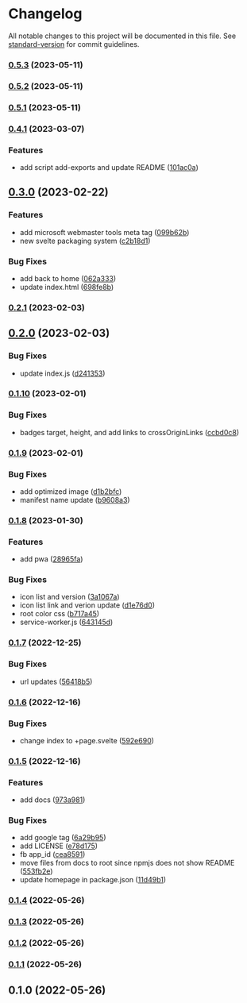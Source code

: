 # Changelog

All notable changes to this project will be documented in this file. See [standard-version](https://github.com/conventional-changelog/standard-version) for commit guidelines.

### [0.5.3](https://github.com/shinokada/svelte-circle-flags/compare/v0.5.2...v0.5.3) (2023-05-11)

### [0.5.2](https://github.com/shinokada/svelte-circle-flags/compare/v0.5.1...v0.5.2) (2023-05-11)

### [0.5.1](https://github.com/shinokada/svelte-circle-flags/compare/v0.4.1...v0.5.1) (2023-05-11)

### [0.4.1](https://github.com/shinokada/svelte-circle-flags/compare/v0.3.0...v0.4.1) (2023-03-07)


### Features

* add script add-exports and update README ([101ac0a](https://github.com/shinokada/svelte-circle-flags/commit/101ac0a1dcdc8ac3a59e110fc070ec9c6246b845))

## [0.3.0](https://github.com/shinokada/svelte-circle-flags/compare/v0.2.1...v0.3.0) (2023-02-22)


### Features

* add microsoft webmaster tools meta tag ([099b62b](https://github.com/shinokada/svelte-circle-flags/commit/099b62b7e70fff6f9ad503598c7909a70f84e4f6))
* new svelte packaging system ([c2b18d1](https://github.com/shinokada/svelte-circle-flags/commit/c2b18d165c89c2c5238e267386f889c77558e5df))


### Bug Fixes

* add back to home ([062a333](https://github.com/shinokada/svelte-circle-flags/commit/062a333f6059ca33678b0fd33846c0626071bb65))
* update index.html ([698fe8b](https://github.com/shinokada/svelte-circle-flags/commit/698fe8bc5a85f15cd0f48dd58575eac5a63de56c))

### [0.2.1](https://github.com/shinokada/svelte-circle-flags/compare/v0.2.0...v0.2.1) (2023-02-03)

## [0.2.0](https://github.com/shinokada/svelte-circle-flags/compare/v0.1.10...v0.2.0) (2023-02-03)


### Bug Fixes

* update index.js ([d241353](https://github.com/shinokada/svelte-circle-flags/commit/d241353043c1d52ad2153b2bd571934dfddc4720))

### [0.1.10](https://github.com/shinokada/svelte-circle-flags/compare/v0.1.9...v0.1.10) (2023-02-01)


### Bug Fixes

* badges target, height, and add links to crossOriginLinks ([ccbd0c8](https://github.com/shinokada/svelte-circle-flags/commit/ccbd0c801eaec16ec9e45002e7bf566bc1889779))

### [0.1.9](https://github.com/shinokada/svelte-circle-flags/compare/v0.1.8...v0.1.9) (2023-02-01)


### Bug Fixes

* add optimized image ([d1b2bfc](https://github.com/shinokada/svelte-circle-flags/commit/d1b2bfcf5f14a988242477af52736027b8f3f431))
* manifest name update ([b9608a3](https://github.com/shinokada/svelte-circle-flags/commit/b9608a3de3eafe577cec2ab1f993b8586ea206ff))

### [0.1.8](https://github.com/shinokada/svelte-circle-flags/compare/v0.1.7...v0.1.8) (2023-01-30)


### Features

* add pwa ([28965fa](https://github.com/shinokada/svelte-circle-flags/commit/28965fadf9214152512074f8a7a3b97b9efd4288))


### Bug Fixes

* icon list and version ([3a1067a](https://github.com/shinokada/svelte-circle-flags/commit/3a1067a219df328f56fc1cc15f7da6c2e6e273f7))
* icon list link and verion update ([d1e76d0](https://github.com/shinokada/svelte-circle-flags/commit/d1e76d04892d0032d3a39745ee14cac7ca444159))
* root color css ([b717a45](https://github.com/shinokada/svelte-circle-flags/commit/b717a4552bbdc68c55296a146c1b702b970f84d9))
* service-worker.js ([643145d](https://github.com/shinokada/svelte-circle-flags/commit/643145d3c9fbbba2d7a73831ed3ef6189a5d1a17))

### [0.1.7](https://github.com/shinokada/svelte-circle-flags/compare/v0.1.6...v0.1.7) (2022-12-25)


### Bug Fixes

* url updates ([56418b5](https://github.com/shinokada/svelte-circle-flags/commit/56418b5d75878bc90bd258fc8ca9e40ce19b87eb))

### [0.1.6](https://github.com/shinokada/svelte-circle-flags/compare/v0.1.5...v0.1.6) (2022-12-16)


### Bug Fixes

* change index to +page.svelte ([592e690](https://github.com/shinokada/svelte-circle-flags/commit/592e69051b9a6671d38ed09a8778725293566069))

### [0.1.5](https://github.com/shinokada/svelte-circle-flags/compare/v0.1.4...v0.1.5) (2022-12-16)


### Features

* add docs ([973a981](https://github.com/shinokada/svelte-circle-flags/commit/973a9812c22e2574abb88e46035728324864b87b))


### Bug Fixes

* add google tag ([6a29b95](https://github.com/shinokada/svelte-circle-flags/commit/6a29b954b777f312d67ee15f675bea0ca50a81ee))
* add LICENSE ([e78d175](https://github.com/shinokada/svelte-circle-flags/commit/e78d1751d02246e0dc82b90ad230b20db2399306))
* fb app_id ([cea8591](https://github.com/shinokada/svelte-circle-flags/commit/cea859144af31d60e420783ec301b21a576213fa))
* move files from docs to root since npmjs does not show README ([553fb2e](https://github.com/shinokada/svelte-circle-flags/commit/553fb2e8c66a4c1dce765d1703254b45b9178b3a))
* update homepage in package.json ([11d49b1](https://github.com/shinokada/svelte-circle-flags/commit/11d49b1b6704168ba0e81a13f7ea6bfdddeace95))

### [0.1.4](https://github.com/shinokada/svelte-circle-flags/compare/v0.1.3...v0.1.4) (2022-05-26)

### [0.1.3](https://github.com/shinokada/svelte-circle-flags/compare/v0.1.2...v0.1.3) (2022-05-26)

### [0.1.2](https://github.com/shinokada/svelte-circle-flags/compare/v0.1.1...v0.1.2) (2022-05-26)

### [0.1.1](https://github.com/shinokada/svelte-circle-flags/compare/v0.1.0...v0.1.1) (2022-05-26)

## 0.1.0 (2022-05-26)
